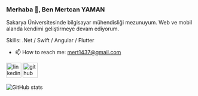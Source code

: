 ### Merhaba 👋, Ben Mertcan YAMAN
Sakarya Üniversitesinde bilgisayar mühendisliği mezunuyum. Web ve mobil alanda kendimi geliştirmeye devam ediyorum.

Skills: .Net / Swift / Angular / Flutter

- 📫 How to reach me: mert1437@gmail.com 

[<img src='https://cdn.jsdelivr.net/npm/simple-icons@3.0.1/icons/linkedin.svg' alt='linkedin' height='40'>](https://www.linkedin.com/in/mertcan-yaman-bilgisayarmüh14/)
[<img src='https://cdn.jsdelivr.net/npm/simple-icons@3.0.1/icons/github.svg' alt='github' height='40'>](https://github.com/mertcan14)    

![GitHub stats](https://github-readme-stats.vercel.app/api?username=mertcan14&show_icons=true)  


 
